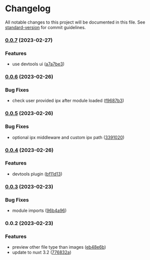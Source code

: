 # Changelog

All notable changes to this project will be documented in this file. See [standard-version](https://github.com/conventional-changelog/standard-version) for commit guidelines.

### [0.0.7](https://github.com/cssninjaStudio/nuxt-media-viewer/compare/v0.0.6...v0.0.7) (2023-02-27)


### Features

* use devtools ui ([a7a7be3](https://github.com/cssninjaStudio/nuxt-media-viewer/commit/a7a7be3d8e28e15d80f8e7ee4ebb814ed8996c0c))

### [0.0.6](https://github.com/cssninjaStudio/nuxt-media-viewer/compare/v0.0.5...v0.0.6) (2023-02-26)


### Bug Fixes

* check user provided ipx after module loaded ([f9687b3](https://github.com/cssninjaStudio/nuxt-media-viewer/commit/f9687b341807b9922d60c5904f8d497c37c5d6fa))

### [0.0.5](https://github.com/cssninjaStudio/nuxt-media-viewer/compare/v0.0.4...v0.0.5) (2023-02-26)


### Bug Fixes

* optional ipx middleware and custom ipx path ([3391020](https://github.com/cssninjaStudio/nuxt-media-viewer/commit/339102054cea952da62f5f7f346f16dbd63fc466))

### [0.0.4](https://github.com/cssninjaStudio/nuxt-media-viewer/compare/v0.0.3...v0.0.4) (2023-02-26)


### Features

* devtools plugin ([bf11d13](https://github.com/cssninjaStudio/nuxt-media-viewer/commit/bf11d139cc4d902c063724f5f6dc44a239274a13))

### [0.0.3](https://github.com/cssninjaStudio/nuxt-media-viewer/compare/v0.0.2...v0.0.3) (2023-02-23)


### Bug Fixes

* module imports ([96b4a96](https://github.com/cssninjaStudio/nuxt-media-viewer/commit/96b4a96d889be42b2cfcc9215c7cef7999e835e2))

### 0.0.2 (2023-02-23)


### Features

* preview other file type than images ([eb48e6b](https://github.com/cssninjaStudio/nuxt-media-viewer/commit/eb48e6b99707197000225eccb3c000709c5d78c6))
* update to nuxt 3.2 ([776832a](https://github.com/cssninjaStudio/nuxt-media-viewer/commit/776832a6fae3d56d94f38784dec7ada49914c7f2))
